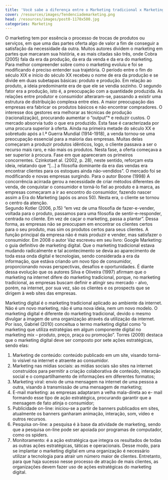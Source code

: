 ```yaml
---
title: 'Você sabe a diferença entre o Marketing tradicional x Marketing digital? '
cover: /resources/images/Tendenciademarketing.png
head: /resources/images/post0-1170x500.jpg
categories: Marketing 
---
```

O marketing tem por essência o processo de trocas de produtos ou serviços, em que uma das partes oferta algo de valor a fim de conseguir a satisfação da necessidade da outra. Muitos autores dividem o marketing em partes que marcaram sua história, e as mais citadas são três, onde Cobra (2005) fala da era da produção, da era da venda e da era do marketing. Para melhor compreender sobre como o marketing evoluiu e foi se modificando é preciso entender sua trajetória. O período entre o fim do século XIX e início do século XX recebeu o nome de era da produção e se divide em duas subetapas básicas: produto e produção. Em relação ao produto, a ideia predominante era de que ele se vendia sozinho. O segundo fator era a produção, isto é, a preocupação com a quantidade produzida. As relações entre produtor e consumidor alteraram-se, passando a existir uma estrutura de distribuição complexa entre eles. A maior preocupação das empresas era fabricar os produtos básicos e não encontrar compradores. O interesse dos gestores era melhorar as técnicas de produção (racionalização), procurando aumentar o “output”* e reduzir custos. O mercado absorvia tudo o que era produzido. Esta fase é caracterizada por uma procura superior à oferta.
      Ainda na primeira metade do século XX e sobretudo após a I.ª Guerra Mundial (1914-1918), a venda tornou-se uma preocupação essencial para a maioria das empresas. Muitas delas começaram a produzir produtos idênticos, logo, o cliente passava a ser o recurso mais raro, e não mais os produtos. Nesta fase, a oferta começava a ser superior à procura. Fase em que apareceram os primeiros concorrentes.  Czinkotaet al. (2002, p. 28), neste sentido, reforçam esta ideia, relatando que “[...] a filosofia dominante da era das vendas era encontrar clientes para os estoques ainda não-vendidos”.
O mercado foi se modificando e novas empresas surgindo. Para o autor Boone (1998) A concorrência acirrada gerou a necessidade de criar métodos diferentes de venda, de conquistar o consumidor e torná-lo fiel ao produto e à marca, as empresas começaram a ir ao encontro do consumidor, fazendo nascer assim a Era do Marketing (após os anos 50). Nesta era, o cliente se tornou o centro da atenção.  
Segundo Kotler (2006, p.15) “em vez de uma filosofia de fazer-e-vender, voltada para o produto, passamos para uma filosofia de sentir-e-responder, centrada no cliente. Em vez de caçar o marketing, passa a plantar”. Dessa forma, as empresas não se preocupam em encontrar os clientes certos para o seu produto, mas sim os produtos certos para seus clientes. A função principal da empresa não é mais produzir e vender, mas satisfazer o consumidor. 
Em 2008 o autor Vaz escreveu em seu livro: Google Marketing: o guia definitivo de marketing digital. Que o marketing tradicional estava  mudando radicalmente e tal acontecimento se devia ao aparecimento de toda essa onda digital e tecnologias, sendo considerada a era da informação, que estáva criando um novo tipo de consumidor, proporcionando novas perspectivas, desafios e oportunidades. 
É diante dessa evolução que os autores Silva e Oliveira (1997) afirmam que o marketing na internet difere do marketing tradicional, porque, no marketing tradicional, as empresas buscam definir e atingir seu mercado - alvo, porém, na internet, por sua vez, são os clientes e os prospects que se dirigem à web sites das empresas.

Marketing digital é o marketing tradicional aplicado ao ambiente da internet. Não é um novo marketing, não é uma nova ideia, nem um novo modelo. O marketing digital é diferente do marketing tradicional, devido o mesmo divulgar a imagem de uma organização através da utilização da internet. Por isso, Gabriel (2010) conceitua o termo marketing digital como “o marketing que utiliza estratégias em algum componente digital no marketing mix – produto, preço, praça ou promoção”. Torres (2009) destaca que o marketing digital deve ser composto por sete ações estratégicas, sendo elas:
1. Marketing de conteúdo: conteúdo publicado em um site, visando torná-lo visível na internet e atraente ao consumidor.
2. Marketing nas mídias sociais: as mídias sociais são sites na internet construídos para permitir a criação colaborativa de conteúdo, interação social e o compartilhamento de informações em diferentes formatos; 
3. Marketing viral: envio de uma mensagem na internet de uma pessoa a outra, visando à transmissão de uma mensagem de marketing; 
4. E-mail marketing: as empresas adaptaram a velha mala-direta ao e- mail formando esse tipo de ação estratégica, procurando garantir que a mensagem de fato atinja o consumidor;
5. Publicidade on-line: iniciou-se a partir de banners publicados em sites, atualmente os banners ganharam animação, interação, som, vídeo e outros recursos.
6. Pesquisa on-line: a pesquisa é à base da atividade de marketing, sendo que a pesquisa on-line pode ser apoiada por programas de computador, como os spiders. 
7. Monitoramento: é a ação estratégica que integra os resultados de todas as outras ações estratégicas, táticas e operacionais.
      Desse modo, para se implantar o marketing digital em uma organização é necessário utilizar a tecnologia para atrair um número maior de clientes. Entretanto, para que haja sucesso nesse processo de atração de mais clientes, as organizações devem fazer uso de ações estratégicas do marketing digital.
